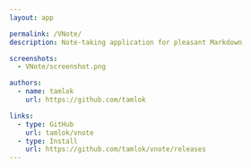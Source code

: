 ```yaml
---
layout: app

permalink: /VNote/
description: Note-taking application for pleasant Markdown

screenshots:
  - VNote/screenshot.png

authors:
  - name: tamlok
    url: https://github.com/tamlok

links:
  - type: GitHub
    url: tamlok/vnote
  - type: Install
    url: https://github.com/tamlok/vnote/releases
---
```

